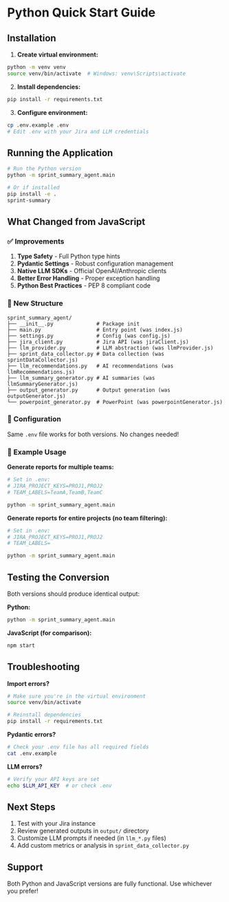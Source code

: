 # Python Quick Start Guide

## Installation

1. **Create virtual environment:**
```bash
python -m venv venv
source venv/bin/activate  # Windows: venv\Scripts\activate
```

2. **Install dependencies:**
```bash
pip install -r requirements.txt
```

3. **Configure environment:**
```bash
cp .env.example .env
# Edit .env with your Jira and LLM credentials
```

## Running the Application

```bash
# Run the Python version
python -m sprint_summary_agent.main

# Or if installed
pip install -e .
sprint-summary
```

## What Changed from JavaScript

### ✅ Improvements

1. **Type Safety** - Full Python type hints
2. **Pydantic Settings** - Robust configuration management
3. **Native LLM SDKs** - Official OpenAI/Anthropic clients
4. **Better Error Handling** - Proper exception handling
5. **Python Best Practices** - PEP 8 compliant code

### 📁 New Structure

```
sprint_summary_agent/
├── __init__.py              # Package init
├── main.py                  # Entry point (was index.js)
├── settings.py              # Config (was config.js)
├── jira_client.py           # Jira API (was jiraClient.js)
├── llm_provider.py          # LLM abstraction (was llmProvider.js)
├── sprint_data_collector.py # Data collection (was sprintDataCollector.js)
├── llm_recommendations.py   # AI recommendations (was llmRecommendations.js)
├── llm_summary_generator.py # AI summaries (was llmSummaryGenerator.js)
├── output_generator.py      # Output generation (was outputGenerator.js)
└── powerpoint_generator.py  # PowerPoint (was powerpointGenerator.js)
```

### 🔧 Configuration

Same `.env` file works for both versions. No changes needed!

### 🚀 Example Usage

**Generate reports for multiple teams:**
```bash
# Set in .env:
# JIRA_PROJECT_KEYS=PROJ1,PROJ2
# TEAM_LABELS=TeamA,TeamB,TeamC

python -m sprint_summary_agent.main
```

**Generate reports for entire projects (no team filtering):**
```bash
# Set in .env:
# JIRA_PROJECT_KEYS=PROJ1,PROJ2
# TEAM_LABELS=

python -m sprint_summary_agent.main
```

## Testing the Conversion

Both versions should produce identical output:

**Python:**
```bash
python -m sprint_summary_agent.main
```

**JavaScript (for comparison):**
```bash
npm start
```

## Troubleshooting

**Import errors?**
```bash
# Make sure you're in the virtual environment
source venv/bin/activate

# Reinstall dependencies
pip install -r requirements.txt
```

**Pydantic errors?**
```bash
# Check your .env file has all required fields
cat .env.example
```

**LLM errors?**
```bash
# Verify your API keys are set
echo $LLM_API_KEY  # or check .env
```

## Next Steps

1. Test with your Jira instance
2. Review generated outputs in `output/` directory
3. Customize LLM prompts if needed (in `llm_*.py` files)
4. Add custom metrics or analysis in `sprint_data_collector.py`

## Support

Both Python and JavaScript versions are fully functional. Use whichever you prefer!
